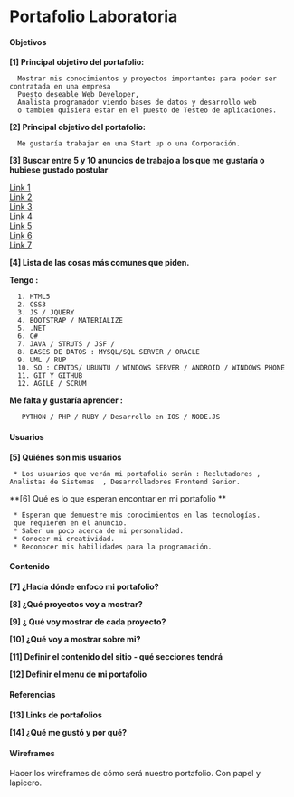 # Portafolio Laboratoria

#### Objetivos

**[1]  Principal objetivo del portafolio:**

      Mostrar mis conocimientos y proyectos importantes para poder ser contratada en una empresa
      Puesto deseable Web Developer, 
      Analista programador viendo bases de datos y desarrollo web
      o tambien quisiera estar en el puesto de Testeo de aplicaciones.

**[2]  Principal objetivo del portafolio:**

      Me gustaría trabajar en una Start up o una Corporación.

**[3]  Buscar entre 5 y 10 anuncios de trabajo a los que me gustaría o hubiese gustado postular**

[Link 1](https://www.laborum.pe/p/aviso/615903/)  
[Link 2](http://aptitus.com/ofertas-de-trabajo/practicante-frontend--grupo-el-comercio--la-victoria-g2ymd)  
[Link 3](http://www.bumeran.com.pe/empleos/programador-frontend-media-lab-1002158679.html)  
[Link 4](http://www.bumeran.com.pe/empleos/programador-web-colegio-bertolt-brecht-1111048523.html)  
[Link 5](https://www.laborum.pe/p/aviso/618212/)  
[Link 6](https://www.laborum.pe/p/aviso/618938/)  
[Link 7](https://www.laborum.pe/p/aviso/618187/)  
             

**[4] Lista de las cosas más comunes que piden.**

**Tengo :**

      1. HTML5
      2. CSS3
      3. JS / JQUERY
      4. BOOTSTRAP / MATERIALIZE
      5. .NET
      6. C#
      7. JAVA / STRUTS / JSF / 
      8. BASES DE DATOS : MYSQL/SQL SERVER / ORACLE
      9. UML / RUP
      10. SO : CENTOS/ UBUNTU / WINDOWS SERVER / ANDROID / WINDOWS PHONE
      11. GIT Y GITHUB 
      12. AGILE / SCRUM

**Me falta y gustaría aprender :**

       PYTHON / PHP / RUBY / Desarrollo en IOS / NODE.JS 

#### Usuarios

**[5] Quiénes son mis usuarios**

     * Los usuarios que verán mi portafolio serán : Reclutadores , Analistas de Sistemas  , Desarrolladores Frontend Senior.
     
**[6] Qué es lo que esperan encontrar en mi portafolio **

     * Esperan que demuestre mis conocimientos en las tecnologías.
     que requieren en el anuncio.
     * Saber un poco acerca de mi personalidad.
     * Conocer mi creatividad.
     * Reconocer mis habilidades para la programación. 

#### Contenido 

**[7] ¿Hacía dónde enfoco mi portafolio?**

**[8] ¿Qué proyectos voy a mostrar?**

**[9] ¿ Qué voy mostrar de cada proyecto?**

**[10] ¿Qué voy a mostrar sobre mi?**

**[11] Definir el contenido del sitio - qué secciones tendrá**

**[12] Definir el menu de mi portafolio**


#### Referencias

**[13] Links de portafolios**

**[14] ¿Qué me gustó y por qué?**


#### Wireframes 
Hacer los wireframes de cómo será nuestro portafolio. Con papel y lapicero. 

